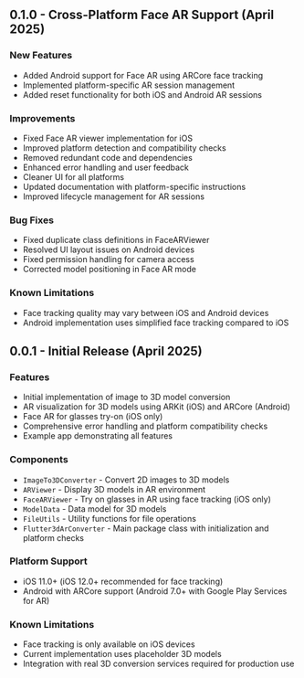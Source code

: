 ## 0.1.0 - Cross-Platform Face AR Support (April 2025)

### New Features
* Added Android support for Face AR using ARCore face tracking
* Implemented platform-specific AR session management
* Added reset functionality for both iOS and Android AR sessions

### Improvements
* Fixed Face AR viewer implementation for iOS
* Improved platform detection and compatibility checks
* Removed redundant code and dependencies
* Enhanced error handling and user feedback
* Cleaner UI for all platforms
* Updated documentation with platform-specific instructions
* Improved lifecycle management for AR sessions

### Bug Fixes
* Fixed duplicate class definitions in FaceARViewer
* Resolved UI layout issues on Android devices
* Fixed permission handling for camera access
* Corrected model positioning in Face AR mode

### Known Limitations
* Face tracking quality may vary between iOS and Android devices
* Android implementation uses simplified face tracking compared to iOS

## 0.0.1 - Initial Release (April 2025)

### Features
* Initial implementation of image to 3D model conversion
* AR visualization for 3D models using ARKit (iOS) and ARCore (Android)
* Face AR for glasses try-on (iOS only)
* Comprehensive error handling and platform compatibility checks
* Example app demonstrating all features

### Components
* `ImageTo3DConverter` - Convert 2D images to 3D models
* `ARViewer` - Display 3D models in AR environment
* `FaceARViewer` - Try on glasses in AR using face tracking (iOS only)
* `ModelData` - Data model for 3D models
* `FileUtils` - Utility functions for file operations
* `Flutter3dArConverter` - Main package class with initialization and platform checks

### Platform Support
* iOS 11.0+ (iOS 12.0+ recommended for face tracking)
* Android with ARCore support (Android 7.0+ with Google Play Services for AR)

### Known Limitations
* Face tracking is only available on iOS devices
* Current implementation uses placeholder 3D models
* Integration with real 3D conversion services required for production use
